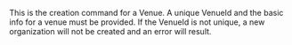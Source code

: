 This is the creation command for a Venue. A unique VenueId and the basic info 
for a venue must be provided. If the VenueId is not unique, a new organization 
will not be created and an error will result.